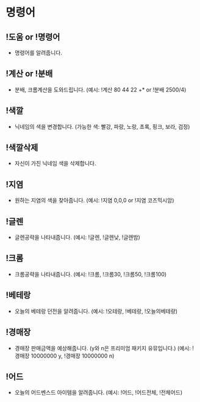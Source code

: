# 명령어
## !도움 or !명령어
- 명령어를 알려줍니다.
## !계산 or !분배 
- 분배, 크롬계산을 도와드립니다.
(예시: !계산 80 44 22 +* or !분배 2500/4)
## !색깔 
- 닉네임의 색을 변경합니다.
(가능한 색: 빨강, 파랑, 노랑, 초록, 핑크, 보라, 검정)
## !색깔삭제 
- 자신이 가진 닉네임 색을 삭제합니다.
## !지염 
- 원하는 지염의 색을 찾아줍니다.
(예시: !지염 0,0,0 or !지염 코즈믹시암)
## !글렌
- 글렌공략을 나타내줍니다.
(예시: !글렌, !글렌낮, !글렌밤)
## !크롬
- 크롬공략을 나타내줍니다.
(예시: !크롬, !크롬30, !크롬50, !크롬100)
## !베테랑
- 오늘의 베테랑 던전을 알려줍니다.
(예시: !오테랑, !베테랑, !오늘의베테랑)
## !경매장
- 경매장 판매금액을 예상해줍니다. (y와 n은 프리미엄 패키지 유뮤입니다.) 
(예시: !경매장 10000000 y, !경매장 10000000 n)
## !어드
- 오늘의 어드벤스드 아이템을 알려줍니다. 
(예시: !어드, !어드전체, !전체어드)